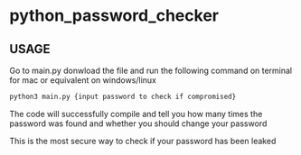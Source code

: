 # python_password_checker


## USAGE 

Go to main.py donwload the file and run the following command on terminal for mac or equivalent on windows/linux

```bash
python3 main.py {input password to check if compromised}
```

 The code will successfully compile and tell you how many times the password was found and whether you should change your password 
 
 This is the most secure way to check if your password has been leaked

 
